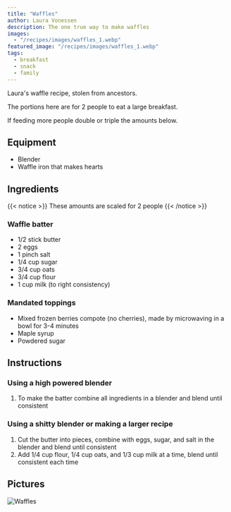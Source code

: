 ```yaml
---
title: "Waffles"
author: Laura Vonessen
description: The one true way to make waffles
images:
  - "/recipes/images/waffles_1.webp"
featured_image: "/recipes/images/waffles_1.webp"
tags:
  - breakfast
  - snack
  - family
---
```


Laura's waffle recipe, stolen from ancestors.

The portions here are for 2 people to eat a large breakfast.

If feeding more people double or triple the amounts below.

## Equipment

- Blender
- Waffle iron that makes hearts

## Ingredients

{{< notice >}}
These amounts are scaled for 2 people
{{< /notice >}}

### Waffle batter

- <span class="unit">1/2</span> stick butter
- <span class="unit">2</span> eggs
- <span class="unit">1</span> pinch salt
- <span class="unit">1/4</span> cup sugar
- <span class="unit">3/4</span> cup oats
- <span class="unit">3/4</span> cup flour
- <span class="unit">1</span> cup milk (to right consistency)

### Mandated toppings

- Mixed frozen berries compote (no cherries), made by microwaving in a bowl for 3-4 minutes
- Maple syrup
- Powdered sugar

## Instructions

### Using a high powered blender

1. To make the batter combine all ingredients in a blender and blend until consistent

### Using a shitty blender or making a larger recipe

1. Cut the butter into pieces, combine with eggs, sugar, and salt in the blender and blend until consistent
2. Add 1/4 cup flour, 1/4 cup oats, and 1/3 cup milk at a time, blend until consistent each time

## Pictures

![Waffles](../images/waffles_1.webp)
